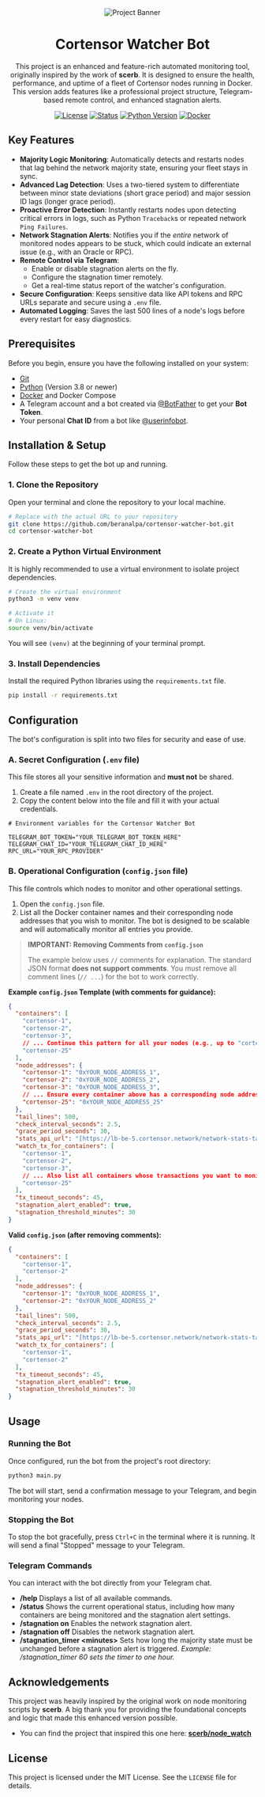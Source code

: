 <div align="center">

  <img src="https://avatars.githubusercontent.com/u/174224856?s=200&v=4" alt="Project Banner">
<h1>Cortensor Watcher Bot</h1>

This project is an enhanced and feature-rich automated monitoring tool, originally inspired by the work of **scerb**. It is designed to ensure the health, performance, and uptime of a fleet of Cortensor nodes running in Docker. This version adds features like a professional project structure, Telegram-based remote control, and enhanced stagnation alerts.

<p>
    <a href="https://github.com/your-username/cortensor-watcher-bot/blob/main/LICENSE"><img src="https://img.shields.io/badge/license-MIT-green.svg" alt="License"></a>
    <a href="#"><img src="https://img.shields.io/badge/status-active-success.svg" alt="Status"></a>
    <a href="#"><img src="https://img.shields.io/badge/python-3.11+-blue.svg" alt="Python Version"></a>
    <a href="#"><img src="https://img.shields.io/badge/docker-%230db7ed.svg?logo=docker&logoColor=white" alt="Docker"></a>
  </p>
  
  </div>

## Key Features

- **Majority Logic Monitoring**: Automatically detects and restarts nodes that lag behind the network majority state, ensuring your fleet stays in sync.
- **Advanced Lag Detection**: Uses a two-tiered system to differentiate between minor state deviations (short grace period) and major session ID lags (longer grace period).
- **Proactive Error Detection**: Instantly restarts nodes upon detecting critical errors in logs, such as Python `Traceback`s or repeated network `Ping Failures`.
- **Network Stagnation Alerts**: Notifies you if the *entire* network of monitored nodes appears to be stuck, which could indicate an external issue (e.g., with an Oracle or RPC).
- **Remote Control via Telegram**:
    - Enable or disable stagnation alerts on the fly.
    - Configure the stagnation timer remotely.
    - Get a real-time status report of the watcher's configuration.
- **Secure Configuration**: Keeps sensitive data like API tokens and RPC URLs separate and secure using a `.env` file.
- **Automated Logging**: Saves the last 500 lines of a node's logs before every restart for easy diagnostics.

## Prerequisites

Before you begin, ensure you have the following installed on your system:
- [Git](https://git-scm.com/downloads)
- [Python](https://www.python.org/downloads/) (Version 3.8 or newer)
- [Docker](https://www.docker.com/products/docker-desktop/) and Docker Compose
- A Telegram account and a bot created via [@BotFather](https://t.me/BotFather) to get your **Bot Token**.
- Your personal **Chat ID** from a bot like [@userinfobot](https://t.me/userinfobot).

## Installation & Setup

Follow these steps to get the bot up and running.

### 1. Clone the Repository

Open your terminal and clone the repository to your local machine.

```bash
# Replace with the actual URL to your repository
git clone https://github.com/beranalpa/cortensor-watcher-bot.git
cd cortensor-watcher-bot
```

### 2. Create a Python Virtual Environment

It is highly recommended to use a virtual environment to isolate project dependencies.

```bash
# Create the virtual environment
python3 -m venv venv

# Activate it
# On Linux:
source venv/bin/activate
```
You will see `(venv)` at the beginning of your terminal prompt.

### 3. Install Dependencies

Install the required Python libraries using the `requirements.txt` file.

```bash
pip install -r requirements.txt
```

## Configuration

The bot's configuration is split into two files for security and ease of use.

### A. Secret Configuration (`.env` file)

This file stores all your sensitive information and **must not** be shared.

1.  Create a file named `.env` in the root directory of the project.
2.  Copy the content below into the file and fill it with your actual credentials.

```env
# Environment variables for the Cortensor Watcher Bot

TELEGRAM_BOT_TOKEN="YOUR_TELEGRAM_BOT_TOKEN_HERE"
TELEGRAM_CHAT_ID="YOUR_TELEGRAM_CHAT_ID_HERE"
RPC_URL="YOUR_RPC_PROVIDER"
```

### B. Operational Configuration (`config.json` file)

This file controls which nodes to monitor and other operational settings.

1.  Open the `config.json` file.
2.  List all the Docker container names and their corresponding node addresses that you wish to monitor. The bot is designed to be scalable and will automatically monitor all entries you provide.

> **IMPORTANT: Removing Comments from `config.json`**
>
> The example below uses `//` comments for explanation. The standard JSON format **does not support comments**. You must remove all comment lines (`// ...`) for the bot to work correctly.

**Example `config.json` Template (with comments for guidance):**
```json
{
  "containers": [
    "cortensor-1",
    "cortensor-2",
    "cortensor-3",
    // ... Continue this pattern for all your nodes (e.g., up to "cortensor-25")
    "cortensor-25"
  ],
  "node_addresses": {
    "cortensor-1": "0xYOUR_NODE_ADDRESS_1",
    "cortensor-2": "0xYOUR_NODE_ADDRESS_2",
    "cortensor-3": "0xYOUR_NODE_ADDRESS_3",
    // ... Ensure every container above has a corresponding node address here ...
    "cortensor-25": "0xYOUR_NODE_ADDRESS_25"
  },
  "tail_lines": 500,
  "check_interval_seconds": 2.5,
  "grace_period_seconds": 30,
  "stats_api_url": "[https://lb-be-5.cortensor.network/network-stats-tasks](https://lb-be-5.cortensor.network/network-stats-tasks)",
  "watch_tx_for_containers": [
    "cortensor-1",
    "cortensor-2",
    "cortensor-3",
    // ... Also list all containers whose transactions you want to monitor ...
    "cortensor-25"
  ],
  "tx_timeout_seconds": 45,
  "stagnation_alert_enabled": true,
  "stagnation_threshold_minutes": 30
}
```

**Valid `config.json` (after removing comments):**
```json
{
  "containers": [
    "cortensor-1",
    "cortensor-2"
  ],
  "node_addresses": {
    "cortensor-1": "0xYOUR_NODE_ADDRESS_1",
    "cortensor-2": "0xYOUR_NODE_ADDRESS_2"
  },
  "tail_lines": 500,
  "check_interval_seconds": 2.5,
  "grace_period_seconds": 30,
  "stats_api_url": "[https://lb-be-5.cortensor.network/network-stats-tasks](https://lb-be-5.cortensor.network/network-stats-tasks)",
  "watch_tx_for_containers": [
    "cortensor-1",
    "cortensor-2"
  ],
  "tx_timeout_seconds": 45,
  "stagnation_alert_enabled": true,
  "stagnation_threshold_minutes": 30
}
```


## Usage

### Running the Bot
Once configured, run the bot from the project's root directory:
```bash
python3 main.py
```
The bot will start, send a confirmation message to your Telegram, and begin monitoring your nodes.

### Stopping the Bot
To stop the bot gracefully, press `Ctrl+C` in the terminal where it is running. It will send a final "Stopped" message to your Telegram.

### Telegram Commands
You can interact with the bot directly from your Telegram chat.

- <b>/help</b>
  Displays a list of all available commands.
- <b>/status</b>
  Shows the current operational status, including how many containers are being monitored and the stagnation alert settings.
- <b>/stagnation on</b>
  Enables the network stagnation alert.
- <b>/stagnation off</b>
  Disables the network stagnation alert.
- <b>/stagnation_timer &lt;minutes&gt;</b>
  Sets how long the majority state must be unchanged before a stagnation alert is triggered.
  _Example: /stagnation_timer 60
  sets the timer to one hour._

## Acknowledgements

This project was heavily inspired by the original work on node monitoring scripts by **scerb**. A big thank you for providing the foundational concepts and logic that made this enhanced version possible.

- You can find the project that inspired this one here: **[scerb/node_watch](https://github.com/scerb/node_watch/)**

## License
This project is licensed under the MIT License. See the `LICENSE` file for details.
